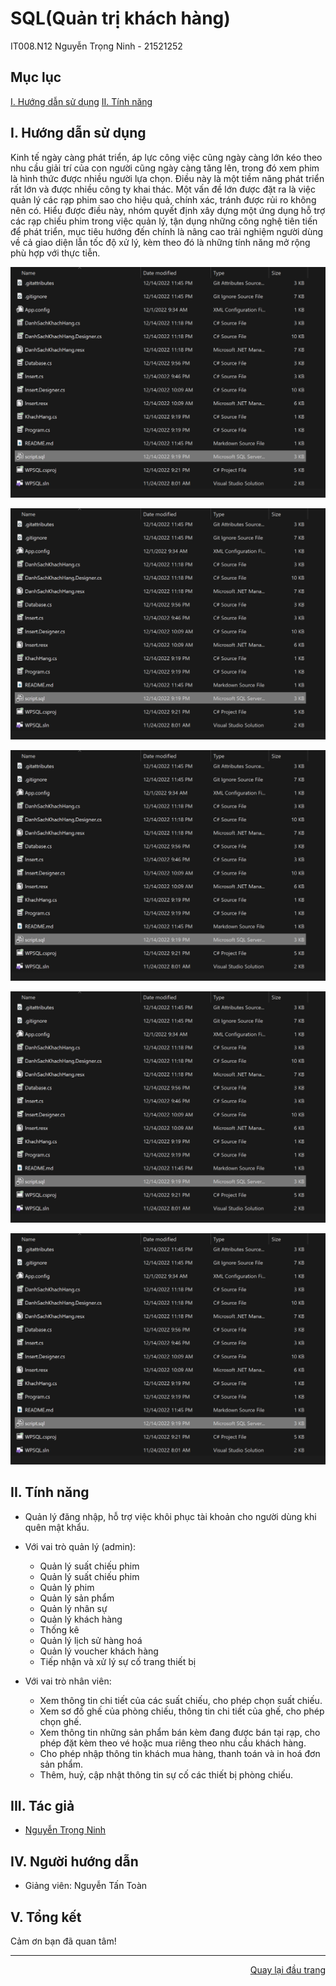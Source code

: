 <div id="Top"></div>

# SQL(Quản trị khách hàng)
 IT008.N12
 Nguyễn Trọng Ninh - 21521252

## Mục lục

 [I. Hướng dẫn sử dụng](#HDSD)
 [II. Tính năng](#Tinhnang)



<!-- HDSD -->
<div id="HDSD"></div>

## I. Hướng dẫn sử dụng
Kinh tế ngày càng phát triển, áp lực công việc cũng ngày càng lớn kéo theo nhu cầu giải trí của con người cũng ngày càng tăng lên, trong đó xem phim là hình thức được nhiều người lựa chọn. Điều này là một tiềm năng phát triển rất lớn và được nhiều công ty khai thác. Một vấn đề lớn được đặt ra là việc quản lý các rạp phim sao cho hiệu quả, chính xác, tránh được rủi ro không nên có. Hiểu được điều này, nhóm quyết định xây dựng một ứng dụng hỗ trợ các rạp chiếu phim trong việc quản lý, tận dụng những công nghệ tiên tiến để phát triển, mục tiêu hướng đến chính là nâng cao trải nghiệm người dùng về cả giao diện lẫn tốc độ xử lý, kèm theo đó là những tính năng mở rộng phù hợp với thực tiễn.
<!-- LOGO CINEMA -->
![Logo Cinema](./Images/chayscript.png)

![Logo Cinema](./Images/chayscript.png)

![Logo Cinema](./Images/chayscript.png)

![Logo Cinema](./Images/chayscript.png)

![Logo Cinema](./Images/chayscript.png)
<!-- Tính năng -->
<div id="Tinhnang"></div>

## II. Tính năng
* Quản lý đăng nhập, hỗ trợ việc khôi phục tài khoản cho người dùng khi quên mật khẩu.

* Với vai trò quản lý (admin):
  * Quản lý suất chiếu phim
  * Quản lý suất chiếu phim
  * Quản lý phim
  * Quản lý sản phẩm
  * Quản lý nhân sự
  * Quản lý khách hàng
  * Thống kê
  * Quản lý lịch sử hàng hoá
  * Quản lý voucher khách hàng
  * Tiếp nhận và xử lý sự cố trang thiết bị

* Với vai trò nhân viên:
  * Xem thông tin chi tiết của các suất chiếu, cho phép chọn suất chiếu.
  * Xem sơ đồ ghế của phòng chiếu, thông tin chi tiết của ghế, cho phép chọn ghế.
  * Xem thông tin những sản phẩm bán kèm đang được bán tại rạp, cho phép đặt kèm theo vé hoặc mua riêng theo nhu cầu khách hàng.
  * Cho phép nhập thông tin khách mua hàng, thanh toán và in hoá đơn sản phẩm.
  * Thêm, huỷ, cập nhật thông tin sự cố các thiết bị phòng chiếu.
 

<!-- TÁC GIẢ -->
<div id="Tacgia"></div>

## III. Tác giả

* [Nguyễn Trọng Ninh](https://github.com/Ninhnon)

<!-- NGƯỜI HƯỚNG DẪN -->
<div id="Nguoihuongdan"></div>

## IV. Người hướng dẫn
* Giảng viên: Nguyễn Tấn Toàn

<!-- TỔNG KẾT -->
<div id="Tongket"></div>

## V. Tổng kết

Cảm ơn bạn đã quan tâm!

---

<p align="right"><a href="#Top">Quay lại đầu trang</a></p>

